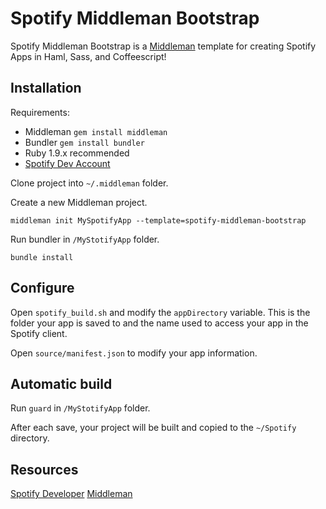 Spotify Middleman Bootstrap
===========================
Spotify Middleman Bootstrap is a [Middleman](http://middlemanapp.com/) template for creating Spotify Apps in Haml, Sass, and Coffeescript!

Installation
------------

Requirements:

*	Middleman `gem install middleman`
*	Bundler `gem install bundler`
*	Ruby 1.9.x recommended
*	[Spotify Dev Account](http://developer.spotify.com/en/spotify-apps-api/developer-signup/)

Clone project into `~/.middleman` folder.

Create a new Middleman project.

	middleman init MySpotifyApp --template=spotify-middleman-bootstrap

Run bundler in `/MyStotifyApp` folder.

	bundle install

Configure
---------

Open `spotify_build.sh` and modify the `appDirectory` variable.  This is the folder your app is saved to and the name used to access your app in the Spotify client.

Open `source/manifest.json` to modify your app information.

Automatic build
---------------

Run `guard` in `/MyStotifyApp` folder. 

After each save, your project will be built and copied to the `~/Spotify` directory.

Resources
---------

[Spotify Developer](http://developer.spotify.com/en/spotify-apps-api/resources/)
[Middleman](http://middlemanapp.com/)